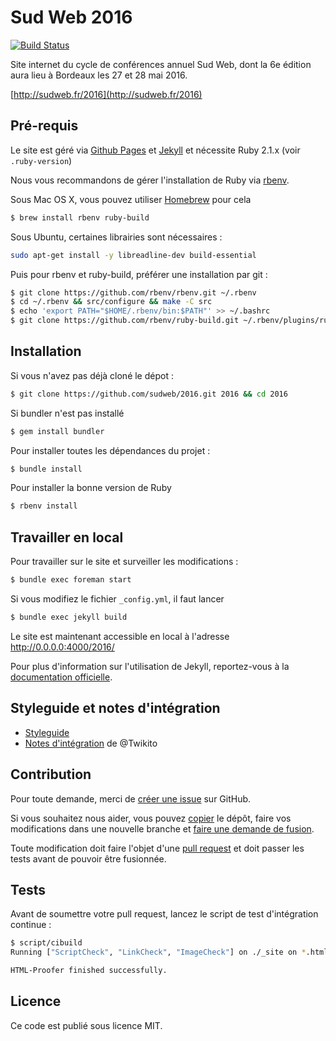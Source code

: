 # Sud Web 2016

[![Build Status](https://travis-ci.org/sudweb/2016.svg)](https://travis-ci.org/sudweb/2016)

Site internet du cycle de conférences annuel Sud Web, dont la 6e édition aura lieu à Bordeaux les 27 et 28 mai 2016.

[http://sudweb.fr/2016](http://sudweb.fr/2016)

## Pré-requis
Le site est géré via [Github Pages](https://pages.github.com/) et [Jekyll](http://jekyllrb.com/) et nécessite Ruby 2.1.x (voir `.ruby-version`)

Nous vous recommandons de gérer l'installation de Ruby via [rbenv](http://rbenv.org/).

Sous Mac OS X, vous pouvez utiliser [Homebrew](http://brew.sh/) pour cela
```bash
$ brew install rbenv ruby-build
```

Sous Ubuntu, certaines librairies sont nécessaires :
```bash
sudo apt-get install -y libreadline-dev build-essential
```
Puis pour rbenv et ruby-build, préférer une installation par git :
```bash
$ git clone https://github.com/rbenv/rbenv.git ~/.rbenv
$ cd ~/.rbenv && src/configure && make -C src
$ echo 'export PATH="$HOME/.rbenv/bin:$PATH"' >> ~/.bashrc
$ git clone https://github.com/rbenv/ruby-build.git ~/.rbenv/plugins/ruby-build
```

## Installation

Si vous n'avez pas déjà cloné le dépot :
```bash
$ git clone https://github.com/sudweb/2016.git 2016 && cd 2016
```
Si bundler n'est pas installé
```bash
$ gem install bundler
```
Pour installer toutes les dépendances du projet :
```bash
$ bundle install
```
Pour installer la bonne version de Ruby
```bash
$ rbenv install
```

## Travailler en local

Pour travailler sur le site et surveiller les modifications :
```bash
$ bundle exec foreman start  
```

Si vous modifiez le fichier `_config.yml`, il faut lancer
```bash
$ bundle exec jekyll build   
```
Le site est maintenant accessible en local à l'adresse http://0.0.0.0:4000/2016/

Pour plus d'information sur l'utilisation de Jekyll, reportez-vous à la [documentation officielle](http://jekyllrb.com/docs/home/).

## Styleguide et notes d'intégration

* [Styleguide](http://sudweb.fr/2016/styleguide/)
* [Notes d'intégration](notes-integration.md) de @Twikito

## Contribution

Pour toute demande, merci de [créer une issue](https://github.com/sudweb/2016/issues/new) sur GitHub.

Si vous souhaitez nous aider, vous pouvez [copier](https://help.github.com/articles/fork-a-repo/) le dépôt, faire vos modifications dans une nouvelle branche et [faire une demande de fusion](https://github.com/sudweb/2016/pulls).

Toute modification doit faire l'objet d'une [pull request](https://github.com/sudweb/2016/pulls) et doit passer les tests avant de pouvoir être fusionnée.

## Tests

Avant de soumettre votre pull request, lancez le script de test d'intégration continue :

```bash
$ script/cibuild
Running ["ScriptCheck", "LinkCheck", "ImageCheck"] on ./_site on *.html...

HTML-Proofer finished successfully.
```

## Licence

Ce code est publié sous licence MIT.
